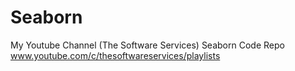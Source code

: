 # Seaborn
My Youtube Channel (The Software Services) Seaborn Code Repo www.youtube.com/c/thesoftwareservices/playlists
